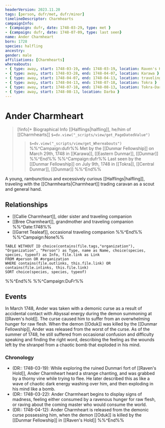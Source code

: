 ```yaml
---
headerVersion: 2023.11.20
tags: [person, dufr/met, dufr/minor]
timelineDescriptor: Charmhearts
campaignInfo:
- {campaign: dufr, date: 1748-03-29, type: met }
- {campaign: dufr, date: 1748-07-09, type: last seen}
name: Ander Charmheart
born: 1728
species: halfling
ancestry:
gender: male
affiliations: [Charmhearts]
whereabouts:
- { type: away, start: 1748-03-19, end: 1748-03-19, location: Raven's Hold }
- { type: away, start: 1748-03-28, end: 1748-04-07, location: Karawa }
- { type: away, start: 1748-04-07, end: 1748-04-13, location: traveling to Tokra }
- { type: away, start: 1748-04-13, end: 1748-07-18, location: Tokra }
- { type: away, start: 1748-07-18, end: 1748-08-13, location: Tokra-Darba Road }
- { type: away, start: 1748-08-13, location: Darba }
---
```

# Ander Charmheart
>[!info]+ Biographical Info
> [[Halflings|halfling]], he/him of [[Charmhearts]]
> `$=dv.view("_scripts/view/get_PageDatedValue")`
>> `$=dv.view("_scripts/view/get_Whereabouts")`
>> %%^Campaign:dufr%% Met by the [[Dunmar Fellowship]] on March 29th, 1748 in [[Karawa]], [[Eastern Dunmar]], [[Dunmar]] %%^End%%
>> %%^Campaign:dufr%% Last seen by the [[Dunmar Fellowship]] on July 9th, 1748 in [[Tokra]], [[Central Dunmar]], [[Dunmar]] %%^End%%

A young, rambunctious and excessively curious [[Halflings|halfling]], traveling with the [[Charmhearts|Charmheart]] trading caravan as a scout and general hand. 

## Relationships
- [[Callie Charmheart]], older sister and traveling companion
- [[Bree Charmheart]], grandmother and traveling companion
%%^Date:1748%%
- [[Garret Tealeaf]], occasional traveling companion 
%%^End%%
%%^Campaign:None%%
```dataview
TABLE WITHOUT ID choice(contains(file.tags,"organization"), "Organization", "Person") as Type, name as Name, choice(species, species, typeof) as Info, file.link as Link
FROM #person OR #organization 
WHERE contains(file.outlinks, this.file.link) OR contains(file.inlinks, this.file.link)
SORT choice(species, species, typeof)
```
%%^End%%
%%^Campaign:DuFr%%
## Events
In March 1748, Ander was taken with a demonic curse as a result of accidental contact with Abyssal energy during the demon summoning at [[Raven's hold]]. The curse caused him to suffer from an overwhelming hunger for raw flesh. When the demon [[Oduk]] was killed by the [[Dunmar Fellowship]], Ander was released from the worst of the curse. As of the summer of 1748, he still suffered from occasional confusion and difficulty speaking and finding the right word, describing the feeling as the wounds left by the shranpel from a chaotic bomb that exploded in his mind. 

### Chronology
- (DR:: 1748-03-19): While exploring the ruined Dunmari fort of [[Raven's Hold]], Ander Charmheart heard a strange chanting, and was grabbed by a thorny vine while trying to flee. He later described this as like a wave of chaotic dark energy washing over him, and then exploding in his mind like a bomb. 
- (DR:: 1748-03-22): Ander Charmheart begins to display signs of madness, feeling either consumed by a ravenous hunger for raw flesh, or raving about the coming master who would consume the world. 
- (DR:: 1748-04-12): Ander Charmheart is released from the demonic curse possessing him, when the demon [[Oduk]] is killed by the [[Dunmar Fellowship]] in [[Raven's Hold]]
%%^End%%